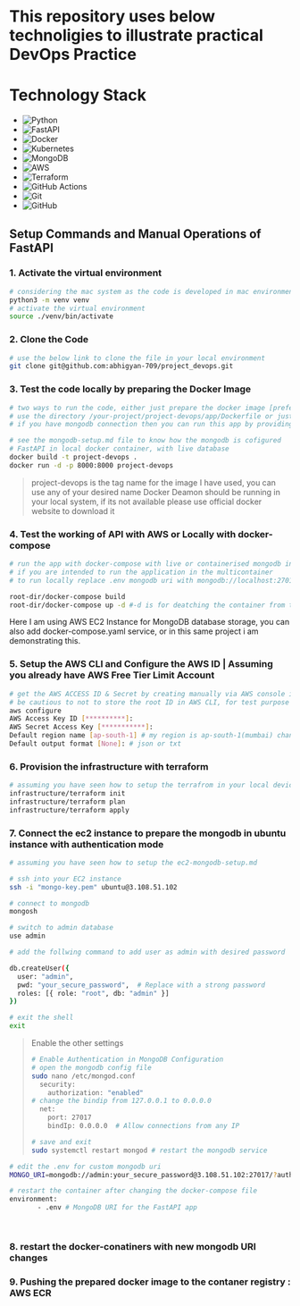 # This repository uses below technoligies to illustrate practical DevOps Practice

# Technology Stack

- ![Python](https://img.shields.io/badge/Python-3776AB?style=for-the-badge&logo=python&logoColor=white)
- ![FastAPI](https://img.shields.io/badge/FastAPI-009688?style=for-the-badge&logo=fastapi&logoColor=white)
- ![Docker](https://img.shields.io/badge/Docker-2496ED?style=for-the-badge&logo=docker&logoColor=white)
- ![Kubernetes](https://img.shields.io/badge/Kubernetes-326CE5?style=for-the-badge&logo=kubernetes&logoColor=white)
- ![MongoDB](https://img.shields.io/badge/MongoDB-47A248?style=for-the-badge&logo=mongodb&logoColor=white)
- ![AWS](https://img.shields.io/badge/AWS-232F3E?style=for-the-badge&logo=amazon-aws&logoColor=white)
- ![Terraform](https://img.shields.io/badge/Terraform-7B42BC?style=for-the-badge&logo=terraform&logoColor=white)
- ![GitHub Actions](https://img.shields.io/badge/GitHub%20Actions-2088FF?style=for-the-badge&logo=github-actions&logoColor=white) 
- ![Git](https://img.shields.io/badge/Git-F05032?style=for-the-badge&logo=git&logoColor=white)
- ![GitHub](https://img.shields.io/badge/GitHub-181717?style=for-the-badge&logo=github&logoColor=white)

## Setup Commands and Manual Operations of FastAPI

### 1. Activate the virtual environment
```bash 
# considering the mac system as the code is developed in mac environment
python3 -m venv venv
# activate the virtual environment
source ./venv/bin/activate
```

### 2. Clone the Code
```bash 
# use the below link to clone the file in your local environment
git clone git@github.com:abhigyan-709/project_devops.git
```

### 3. Test the code locally by preparing the Docker Image
```bash 
# two ways to run the code, either just prepare the docker image [preferred way]
# use the directory /your-project/project-devops/app/Dockerfile or just make sure you are in dockerfile location
# if you have mongodb connection then you can run this app by providing the mongodb uri

# see the mongodb-setup.md file to know how the mongodb is cofigured
# FastAPI in local docker container, with live database 
docker build -t project-devops .
docker run -d -p 8000:8000 project-devops
```

> project-devops is the tag name for the image I have used, you can use any of your desired name
> Docker Deamon should be running in your local system, if its not available please use official docker website to download it

### 4. Test the working of API with AWS or Locally with docker-compose
```bash 
# run the app with docker-compose with live or containerised mongodb in your local system
# if you are intended to run the application in the multicontainer 
# to run locally replace .env mongodb uri with mongodb://localhost:27017 or just enter the live database URI of mongodb

root-dir/docker-compose build
root-dir/docker-compose up -d #-d is for deatching the container from the terminal

```

Here I am using AWS EC2 Instance for MongoDB database storage, you can also add docker-compose.yaml service, or in this same project i am demonstrating this.

### 5. Setup the AWS CLI and Configure the AWS ID | Assuming you already have AWS Free Tier Limit Account
```bash 
# get the AWS ACCESS ID & Secret by creating manually via AWS console in AWS IAM indentity center.
# be cautious to not to store the root ID in AWS CLI, for test purpose i have done so, and I have already reset those keys
aws configure
AWS Access Key ID [**********]:
AWS Secret Access Key [***********]:
Default region name [ap-south-1] # my region is ap-south-1(mumbai) change it accordingly
Default output format [None]: # json or txt
```
### 6. Provision the infrastructure with terraform

```bash 
# assuming you have seen how to setup the terrafrom in your local device first
infrastructure/terraform init
infrastructure/terraform plan
infrastructure/terraform apply
```

### 7. Connect the ec2 instance to prepare the mongodb in ubuntu instance with authentication mode
```bash 
# assuming you have seen how to setup the ec2-mongodb-setup.md

# ssh into your EC2 instance 
ssh -i "mongo-key.pem" ubuntu@3.108.51.102

# connect to mongodb 
mongosh

# switch to admin database 
use admin 

# add the follwing command to add user as admin with desired password

db.createUser({
  user: "admin",
  pwd: "your_secure_password",  # Replace with a strong password
  roles: [{ role: "root", db: "admin" }]
})

# exit the shell
exit

```

> Enable the other settings
>
> ```bash
> # Enable Authentication in MongoDB Configuration
> # open the mongodb config file
> sudo nano /etc/mongod.conf
>   security:
>     authorization: "enabled"
> # change the bindip from 127.0.0.1 to 0.0.0.0
>   net:
>     port: 27017
>     bindIp: 0.0.0.0  # Allow connections from any IP
>
> # save and exit 
> sudo systemctl restart mongod # restart the mongodb service
> ```
> 

```bash 
# edit the .env for custom mongodb uri
MONGO_URI=mongodb://admin:your_secure_password@3.108.51.102:27017/?authSource=admin

# restart the container after changing the docker-compose file 
environment: 
       - .env # MongoDB URI for the FastAPI app

    
```

### 8. restart the docker-conatiners with new mongodb URI changes

### 9. Pushing the prepared docker image to the contaner registry : AWS ECR